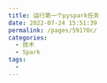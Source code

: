 ```yaml
---
title: 运行第一个pyspark任务
date: 2022-07-24 15:51:39
permalink: /pages/59170c/
categories:
  - 技术
  - Spark
tags:
  - 
---
```

